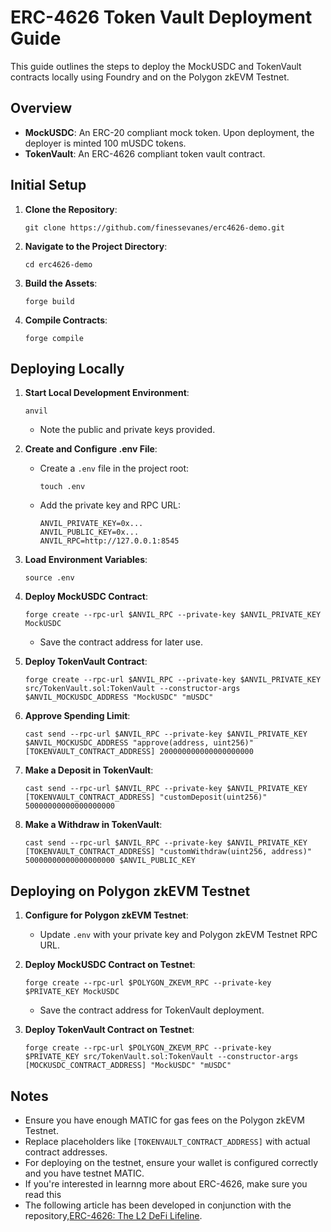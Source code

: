 # ERC-4626 Token Vault Deployment Guide

This guide outlines the steps to deploy the MockUSDC and TokenVault contracts locally using Foundry and on the Polygon zkEVM Testnet.

## Overview
- **MockUSDC**: An ERC-20 compliant mock token. Upon deployment, the deployer is minted 100 mUSDC tokens.
- **TokenVault**: An ERC-4626 compliant token vault contract.

## Initial Setup
1. **Clone the Repository**:
   ```shell
   git clone https://github.com/finessevanes/erc4626-demo.git
   ```

2. **Navigate to the Project Directory**:
   ```shell
   cd erc4626-demo
   ```

3. **Build the Assets**:
   ```shell
   forge build
   ```

4. **Compile Contracts**:
   ```shell
   forge compile
   ```

## Deploying Locally

1. **Start Local Development Environment**:
   ```shell
   anvil
   ```
   - Note the public and private keys provided.

2. **Create and Configure .env File**:
   - Create a `.env` file in the project root:
     ```shell
     touch .env
     ```
   - Add the private key and RPC URL:
     ```
     ANVIL_PRIVATE_KEY=0x...
     ANVIL_PUBLIC_KEY=0x...
     ANVIL_RPC=http://127.0.0.1:8545
     ```

3. **Load Environment Variables**:
   ```shell
   source .env
   ```

4. **Deploy MockUSDC Contract**:
   ```shell
   forge create --rpc-url $ANVIL_RPC --private-key $ANVIL_PRIVATE_KEY MockUSDC
   ```
   - Save the contract address for later use.

5. **Deploy TokenVault Contract**:
   ```shell
   forge create --rpc-url $ANVIL_RPC --private-key $ANVIL_PRIVATE_KEY src/TokenVault.sol:TokenVault --constructor-args $ANVIL_MOCKUSDC_ADDRESS "MockUSDC" "mUSDC"
   ```

6. **Approve Spending Limit**:
   ```shell
   cast send --rpc-url $ANVIL_RPC --private-key $ANVIL_PRIVATE_KEY $ANVIL_MOCKUSDC_ADDRESS "approve(address, uint256)" [TOKENVAULT_CONTRACT_ADDRESS] 200000000000000000000
   ```

7. **Make a Deposit in TokenVault**:
   ```shell
   cast send --rpc-url $ANVIL_RPC --private-key $ANVIL_PRIVATE_KEY [TOKENVAULT_CONTRACT_ADDRESS] "customDeposit(uint256)" 50000000000000000000
   ```

8. **Make a Withdraw in TokenVault**:
   ```shell
   cast send --rpc-url $ANVIL_RPC --private-key $ANVIL_PRIVATE_KEY [TOKENVAULT_CONTRACT_ADDRESS] "customWithdraw(uint256, address)" 50000000000000000000 $ANVIL_PUBLIC_KEY
   ```

## Deploying on Polygon zkEVM Testnet

1. **Configure for Polygon zkEVM Testnet**:
   - Update `.env` with your private key and Polygon zkEVM Testnet RPC URL.

2. **Deploy MockUSDC Contract on Testnet**:
   ```shell
   forge create --rpc-url $POLYGON_ZKEVM_RPC --private-key $PRIVATE_KEY MockUSDC
   ```
   - Save the contract address for TokenVault deployment.

3. **Deploy TokenVault Contract on Testnet**:
   ```shell
   forge create --rpc-url $POLYGON_ZKEVM_RPC --private-key $PRIVATE_KEY src/TokenVault.sol:TokenVault --constructor-args [MOCKUSDC_CONTRACT_ADDRESS] "MockUSDC" "mUSDC"
   ```

## Notes
- Ensure you have enough MATIC for gas fees on the Polygon zkEVM Testnet.
- Replace placeholders like `[TOKENVAULT_CONTRACT_ADDRESS]` with actual contract addresses.
- For deploying on the testnet, ensure your wallet is configured correctly and you have testnet MATIC.
- If you're interested in learnng more about ERC-4626, make sure you read this 
- The following article has been developed in conjunction with the repository,[ERC-4626: The L2 DeFi Lifeline](https://mirror.xyz/dashboard/edit/AKb8MB8IVzVHp4ppSmJ9M03dyoxASgBO0_7TsGlxxKg).